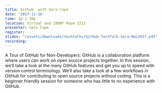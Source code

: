 ```yaml
---
title: Github  with Sara Cope
date: '2017-11-16'
time: 1p-1:30p
location: Virtual and 1800F Room 3211
presenter: Sara Cope
register:
slides: "/assets/downloads/techtalks/GitHub-TechTalk-Sara-Nov2017.pdf"
recording:
---
```


A Tour of GitHub for Non-Developers: GitHub is a collaboration platform where users can work on open source projects together. In this session, we’ll take a look at the many GitHub features and get you up to speed with version control terminology. We’ll also take a look at a few workflows in GitHub for contributing to open source projects without coding. This is a beginner friendly session for someone who has little to no experience with GitHub.
